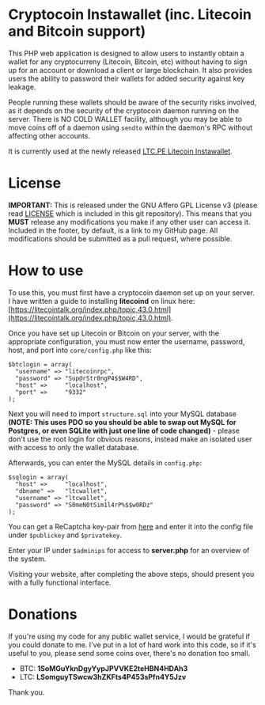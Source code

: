 Cryptocoin Instawallet (inc. Litecoin and Bitcoin support)
====================
This PHP web application is designed to allow users to instantly obtain a wallet for any cryptocurreny (Litecoin, Bitcoin, etc) without having to sign up for an account or download a client or large blockchain. It also provides users the ability to password their wallets for added security against key leakage.

People running these wallets should be aware of the security risks involved, as it depends on the security of the cryptocoin daemon running on the server. There is NO COLD WALLET facility, although you may be able to move coins off of a daemon using `sendto` within the daemon's RPC without affecting other accounts.

It is currently used at the newly released [LTC.PE Litecoin Instawallet](http://wallet.ltc.pe).

License
=======
**IMPORTANT:** This is released under the GNU Affero GPL License v3 (please read [LICENSE](LICENSE) which is included in this git repository). This means that you **MUST** release any modifications you make if any other user can access it. Included in the footer, by default, is a link to my GitHub page. All modifications should be submitted as a pull request, where possible.

How to use
==========
To use this, you must first have a cryptocoin daemon set up on your server. I have written a guide to installing **litecoind** on linux here: [https://litecointalk.org/index.php/topic,43.0.html](https://litecointalk.org/index.php/topic,43.0.html).

Once you have set up Litecoin or Bitcoin on your server, with the appropriate configuration, you must now enter the username, password, host, and port into `core/config.php` like this:

	$btclogin = array(
	  "username" => "litecoinrpc",
	  "password" => "Sup@rStr0ngP4$$W4RD",
	  "host" =>     "localhost",
	  "port" =>     "9332"
	);

Next you will need to import `structure.sql` into your MySQL database **(NOTE: This uses PDO so you should be able to swap out MySQL for Postgres, or even SQLite with just one line of code changed)** - please don't use the root login for obvious reasons, instead make an isolated user with access to only the wallet database.

Afterwards, you can enter the MySQL details in `config.php`:

	$sqlogin = array(
	  "host" =>     "localhost",
	  "dbname" =>   "ltcwallet",
	  "username" => "ltcwallet",
	  "password" => "S0meN0tSim1l4rP%$$w0RDz"
	);

You can get a ReCaptcha key-pair from [here](https://www.google.com/recaptcha/admin/create) and enter it into the config file under `$publickey` and `$privatekey`.

Enter your IP under `$adminips` for access to **server.php** for an overview of the system.

Visiting your website, after completing the above steps, should present you with a fully functional interface.

Donations
=========
If you're using my code for any public wallet service, I would be grateful if you could donate to me. I've put in a lot of hard work into this code, so if it's useful to you, please send some coins over, there's no donation too small.

- BTC: **1SoMGuYknDgyYypJPVVKE2teHBN4HDAh3**
- LTC: **LSomguyTSwcw3hZKFts4P453sPfn4Y5Jzv**

Thank you.
